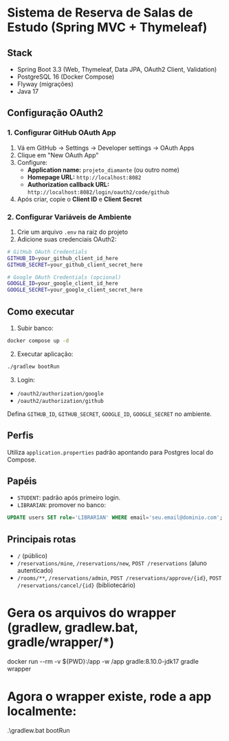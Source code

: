 # Sistema de Reserva de Salas de Estudo (Spring MVC + Thymeleaf)

## Stack
- Spring Boot 3.3 (Web, Thymeleaf, Data JPA, OAuth2 Client, Validation)
- PostgreSQL 16 (Docker Compose)
- Flyway (migrações)
- Java 17

## Configuração OAuth2

### 1. Configurar GitHub OAuth App
1. Vá em GitHub → Settings → Developer settings → OAuth Apps
2. Clique em "New OAuth App"
3. Configure:
   - **Application name:** `projeto_diamante` (ou outro nome)
   - **Homepage URL:** `http://localhost:8082`
   - **Authorization callback URL:** `http://localhost:8082/login/oauth2/code/github`
4. Após criar, copie o **Client ID** e **Client Secret**

### 2. Configurar Variáveis de Ambiente
1. Crie um arquivo `.env` na raiz do projeto
2. Adicione suas credenciais OAuth2:
```bash
# GitHub OAuth Credentials
GITHUB_ID=your_github_client_id_here
GITHUB_SECRET=your_github_client_secret_here

# Google OAuth Credentials (opcional)
GOOGLE_ID=your_google_client_id_here
GOOGLE_SECRET=your_google_client_secret_here
```

## Como executar
1. Subir banco:
```bash
docker compose up -d
```
2. Executar aplicação:
```bash
./gradlew bootRun
```
3. Login:
- `/oauth2/authorization/google`
- `/oauth2/authorization/github`

Defina `GITHUB_ID`, `GITHUB_SECRET`, `GOOGLE_ID`, `GOOGLE_SECRET` no ambiente.

## Perfis
Utiliza `application.properties` padrão apontando para Postgres local do Compose.

## Papéis
- `STUDENT`: padrão após primeiro login.
- `LIBRARIAN`: promover no banco:
```sql
UPDATE users SET role='LIBRARIAN' WHERE email='seu.email@dominio.com';
```

## Principais rotas
- `/` (público)
- `/reservations/mine`, `/reservations/new`, `POST /reservations` (aluno autenticado)
- `/rooms/**`, `/reservations/admin`, `POST /reservations/approve/{id}`, `POST /reservations/cancel/{id}` (bibliotecário)



# Gera os arquivos do wrapper (gradlew, gradlew.bat, gradle/wrapper/*)
docker run --rm -v ${PWD}:/app -w /app gradle:8.10.0-jdk17 gradle wrapper

# Agora o wrapper existe, rode a app localmente:
.\gradlew.bat bootRun